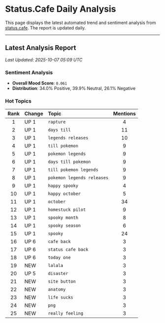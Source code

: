 # Status.Cafe Daily Analysis

This page displays the latest automated trend and sentiment analysis from [status.cafe](https://status.cafe/). The report is updated daily.

---

## Latest Analysis Report

<!-- START_ANALYSIS_SECTION -->

*Last Updated: 2025-10-07 05:09 UTC*

### Sentiment Analysis
- **Overall Mood Score**: `0.061` 
- **Distribution**: 34.0% Positive, 39.9% Neutral, 26.1% Negative

### Hot Topics
| Rank | Change | Topic | Mentions |
|:----:|:-------|:------|:--------:|
| 1 | UP 1 | `rapture` | 4 |
| 2 | UP 1 | `days till` | 11 |
| 3 | UP 1 | `legends releases` | 10 |
| 4 | UP 1 | `till pokemon` | 9 |
| 5 | UP 1 | `pokemon legends` | 9 |
| 6 | UP 1 | `days till pokemon` | 9 |
| 7 | UP 1 | `till pokemon legends` | 9 |
| 8 | UP 1 | `pokemon legends releases` | 9 |
| 9 | UP 1 | `happy spooky` | 4 |
| 10 | UP 1 | `happy october` | 5 |
| 11 | UP 1 | `october` | 34 |
| 12 | UP 1 | `homestuck pilot` | 9 |
| 13 | UP 1 | `spooky month` | 8 |
| 14 | UP 1 | `spooky season` | 6 |
| 15 | UP 1 | `spooky` | 24 |
| 16 | UP 6 | `cafe back` | 3 |
| 17 | UP 6 | `status cafe back` | 3 |
| 18 | UP 6 | `today one` | 3 |
| 19 | NEW | `lalala` | 3 |
| 20 | UP 5 | `disaster` | 3 |
| 21 | NEW | `site button` | 3 |
| 22 | NEW | `anatomy` | 3 |
| 23 | NEW | `life sucks` | 3 |
| 24 | NEW | `png` | 3 |
| 25 | NEW | `really feeling` | 3 |

<!-- END_ANALYSIS_SECTION -->
